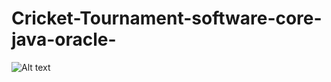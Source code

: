 # Cricket-Tournament-software-core-java-oracle-

![Alt text](http://full/path/to/img.jpg "Optional title")
